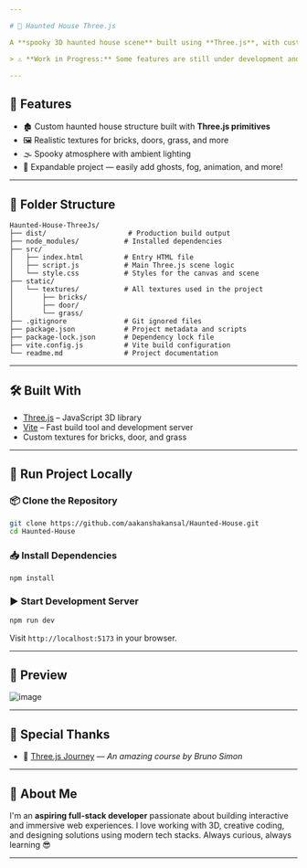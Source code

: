 ```yaml
---

# 👻 Haunted House Three.js

A **spooky 3D haunted house scene** built using **Three.js**, with custom textures and geometry to create an immersive horror experience. This project combines creativity and technical skill to simulate an unsettling, eerie environment — perfect for showcasing your WebGL and Three.js skills.

> ⚠️ **Work in Progress:** Some features are still under development and may not be fully functional.

---
```



## 🧱 Features

* 🏚️ Custom haunted house structure built with **Three.js primitives**
* 🖼️ Realistic textures for bricks, doors, grass, and more
* 🌫️ Spooky atmosphere with ambient lighting
* 🎃 Expandable project — easily add ghosts, fog, animation, and more!

---

## 📂 Folder Structure

```
Haunted-House-ThreeJs/
├── dist/                    # Production build output
├── node_modules/           # Installed dependencies
├── src/
│   ├── index.html          # Entry HTML file
│   ├── script.js           # Main Three.js scene logic
│   └── style.css           # Styles for the canvas and scene
├── static/
│   └── textures/           # All textures used in the project
│       ├── bricks/
│       ├── door/
│       └── grass/
├── .gitignore              # Git ignored files
├── package.json            # Project metadata and scripts
├── package-lock.json       # Dependency lock file
├── vite.config.js          # Vite build configuration
└── readme.md               # Project documentation
```

---

## 🛠️ Built With

* [Three.js](https://threejs.org/) – JavaScript 3D library
* [Vite](https://vitejs.dev/) – Fast build tool and development server
* Custom textures for bricks, door, and grass

---

## 🏃 Run Project Locally

### 📦 Clone the Repository

```bash
git clone https://github.com/aakanshakansal/Haunted-House.git
cd Haunted-House
```

### 📥 Install Dependencies

```bash
npm install
```

### ▶️ Start Development Server

```bash
npm run dev
```

Visit `http://localhost:5173` in your browser.

---


## 📸 Preview
![image](https://github.com/user-attachments/assets/45ac7c7b-614a-4ea7-965a-8b3678d1e0c0)


---

## 🙌 Special Thanks

* 💯 [Three.js Journey](https://threejs-journey.com/) — *An amazing course by Bruno Simon*

---

## 🚀 About Me

I'm an **aspiring full-stack developer** passionate about building interactive and immersive web experiences. I love working with 3D, creative coding, and designing solutions using modern tech stacks. Always curious, always learning 😎

---

